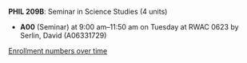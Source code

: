 **PHIL 209B**: Seminar in Science Studies (4 units)

- **A00** (Seminar) at 9:00 am–11:50 am on Tuesday at RWAC 0623 by Serlin, David (A06331729)

[Enrollment numbers over time](./PHIL209B.tsv)
